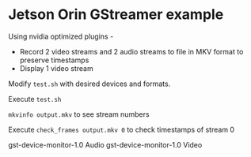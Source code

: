 
# Jetson Orin GStreamer example

Using nvidia optimized plugins - 
- Record 2 video streams and 2 audio streams to file in MKV format to preserve timestamps
- Display 1 video stream


Modify `test.sh` with desired devices and formats.

Execute `test.sh`

`mkvinfo output.mkv` to see stream numbers

Execute `check_frames output.mkv 0` to check timestamps of stream 0


gst-device-monitor-1.0 Audio
gst-device-monitor-1.0 Video

